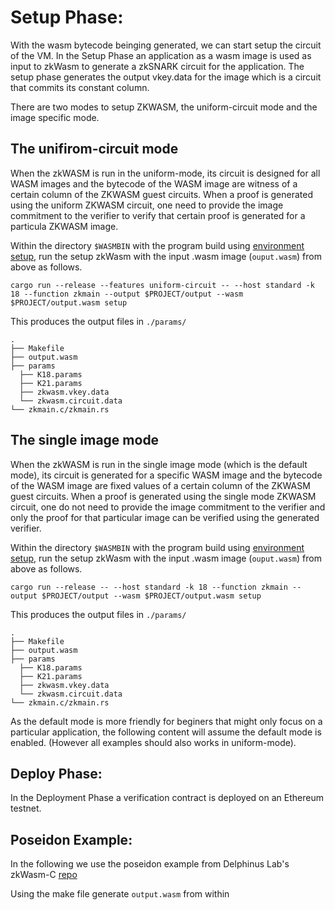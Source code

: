 # Setup Phase:

With the wasm bytecode beinging generated, we can start setup the circuit of the VM. In the Setup Phase an application as a wasm image is used as input to zkWasm to generate a zkSNARK circuit for the application. The setup phase generates the output vkey.data for the image which is a circuit that commits its constant column.

There are two modes to setup ZKWASM, the uniform-circuit mode and the image specific mode.

## The unifirom-circuit mode
When the zkWASM is run in the uniform-mode, its circuit is designed for all WASM images and the bytecode of the WASM image are witness of a certain column of the ZKWASM guest circuits. When a proof is generated using the uniform ZKWASM circuit, one need to provide the image commitment to the verifier to verify that certain proof is generated for a particula ZKWASM image.

Within the directory `$WASMBIN` with the program build using [environment setup](./Environment.md), run the setup zkWasm with the input .wasm image (`ouput.wasm`) from above as follows.

```
cargo run --release --features uniform-circuit -- --host standard -k 18 --function zkmain --output $PROJECT/output --wasm $PROJECT/output.wasm setup
```

This produces the output files in `./params/`
```
.
├── Makefile
├── output.wasm
├── params
  ├── K18.params
  ├── K21.params
  ├── zkwasm.vkey.data
  └── zkwasm.circuit.data
└── zkmain.c/zkmain.rs
```

## The single image mode
When the zkWASM is run in the single image mode (which is the default mode), its circuit is generated for a specific WASM image and the bytecode of the WASM image are fixed values of a certain column of the ZKWASM guest circuits. When a proof is generated using the single mode ZKWASM circuit, one do not need to provide the image commitment to the verifier and only the proof for that particular image can be verified using the generated verifier.

Within the directory `$WASMBIN` with the program build using [environment setup](./Environment.md), run the setup zkWasm with the input .wasm image (`ouput.wasm`) from above as follows.

```
cargo run --release -- --host standard -k 18 --function zkmain --output $PROJECT/output --wasm $PROJECT/output.wasm setup
```

This produces the output files in `./params/`
```
.
├── Makefile
├── output.wasm
├── params
  ├── K18.params
  ├── K21.params
  ├── zkwasm.vkey.data
  └── zkwasm.circuit.data
└── zkmain.c/zkmain.rs
```

As the default mode is more friendly for beginers that might only focus on a particular application, the following content will assume the default mode is enabled. (However all examples should also works in uniform-mode).


## Deploy Phase:

In the Deployment Phase a verification contract is deployed on an Ethereum testnet.


## Poseidon Example:

In the following we use the poseidon example from Delphinus Lab's zkWasm-C [repo](https://github.com/DelphinusLab/zkWasm-C)

Using the make file generate `output.wasm` from within
